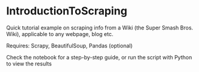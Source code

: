 # IntroductionToScraping
Quick tutorial example on scraping info from a Wiki (the Super Smash Bros. Wiki), applicable to any webpage, blog etc.

Requires: Scrapy, BeautifulSoup, Pandas (optional)

Check the notebook for a step-by-step guide, or run the script with Python to view the results

